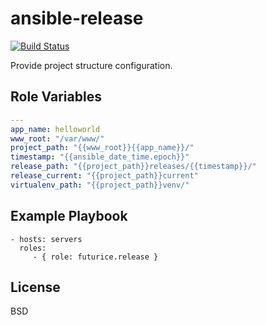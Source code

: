 ansible-release
===========
[![Build Status](https://travis-ci.org/futurice/ansible-release.svg?branch=master)](https://travis-ci.org/futurice/ansible-release)

Provide project structure configuration.


Role Variables
--------------
```yaml
---
app_name: helloworld
www_root: "/var/www/"
project_path: "{{www_root}}{{app_name}}/"
timestamp: "{{ansible_date_time.epoch}}"
release_path: "{{project_path}}releases/{{timestamp}}/"
release_current: "{{project_path}}current"
virtualenv_path: "{{project_path}}venv/"
```

Example Playbook
----------------

    - hosts: servers
      roles:
         - { role: futurice.release }

License
-------

BSD
